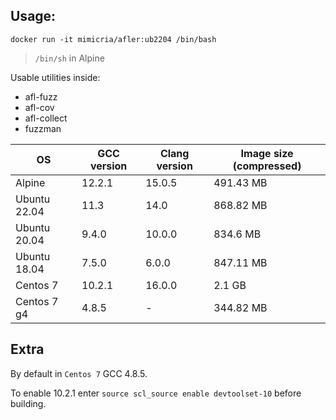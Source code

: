 ## Usage:
```
docker run -it mimicria/afler:ub2204 /bin/bash
```
> `/bin/sh` in Alpine

Usable utilities inside:
- afl-fuzz
- afl-cov
- afl-collect
- fuzzman

|OS				|GCC version|Clang version	|Image size (compressed)|
|---------------|-----------|---------------|-----------------------|
|Alpine			|12.2.1		|15.0.5			|491.43 MB				|
|Ubuntu 22.04	|11.3		|14.0			|868.82 MB				|
|Ubuntu 20.04	|9.4.0		|10.0.0			|834.6 MB				|
|Ubuntu 18.04	|7.5.0		|6.0.0			|847.11 MB				|
|Centos 7		|10.2.1		|16.0.0			|2.1 GB					|
|Centos 7 g4	|4.8.5		|-				|344.82 MB				|

## Extra
By default in `Centos 7` GCC 4.8.5. 

To enable 10.2.1 enter `source scl_source enable devtoolset-10` before building.
